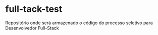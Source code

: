 # full-tack-test
Repositório onde será armazenado o código do processo seletivo para Desenvolvedor Full-Stack
